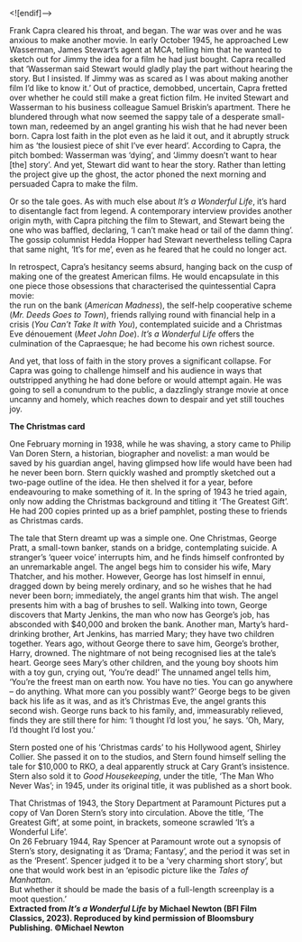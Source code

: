 

<![endif]-->

Frank Capra cleared his throat, and began. The war was over and he was anxious to make another movie. In early October 1945, he approached Lew Wasserman, James Stewart’s agent at MCA, telling him that he wanted to sketch out for Jimmy the idea for a film he had just bought. Capra recalled that ‘Wasserman said Stewart would gladly play the part without hearing the story. But I insisted. If Jimmy was as scared as I was about making another film I’d like to know it.’ Out of practice, demobbed, uncertain, Capra fretted over whether he could still make a great fiction film. He invited Stewart and Wasserman to his business colleague Samuel Briskin’s apartment. There he blundered through what now seemed the sappy tale of a desperate small-town man, redeemed by an angel granting his wish that he had never been born. Capra lost faith in the plot even as he laid it out, and it abruptly struck him as ‘the lousiest piece of shit I’ve ever heard’. According to Capra, the pitch bombed: Wasserman was ‘dying’, and ‘Jimmy doesn’t want to hear [the] story’. And yet, Stewart did want to hear the story. Rather than letting the project give up the ghost, the actor phoned the next morning and persuaded Capra to make the film.

Or so the tale goes. As with much else about _It’s a Wonderful Life_, it’s hard to disentangle fact from legend. A contemporary interview provides another origin myth, with Capra pitching the film to Stewart, and Stewart being the one who was baffled, declaring, ‘I can’t make head or tail of the damn thing’. The gossip columnist Hedda Hopper had Stewart nevertheless telling Capra that same night, ‘It’s for me’, even as he feared that he could no longer act.

In retrospect, Capra’s hesitancy seems absurd, hanging back on the cusp of making one of the greatest American films. He would encapsulate in this one piece those obsessions that characterised the quintessential Capra movie:  
the run on the bank (_American Madness_), the self-help cooperative scheme (_Mr. Deeds_ _Goes to Town_), friends rallying round with financial help in a crisis (_You Can’t Take It with You_), contemplated suicide and a Christmas Eve dénouement (_Meet John Doe_). _It’s a Wonderful Life_ offers the culmination of the Capraesque; he had become his own richest source.

And yet, that loss of faith in the story proves a significant collapse. For Capra was going to challenge himself and his audience in ways that outstripped anything he had done before or would attempt again. He was going to sell a conundrum to the public, a dazzlingly strange movie at once uncanny and homely, which reaches down to despair and yet still touches joy.

**The Christmas card**

One February morning in 1938, while he was shaving, a story came to Philip Van Doren Stern, a historian, biographer and novelist: a man would be saved by his guardian angel, having glimpsed how life would have been had he never been born. Stern quickly washed and promptly sketched out a two-page outline of the idea. He then shelved it for a year, before endeavouring to make something of it. In the spring of 1943 he tried again, only now adding the Christmas background and titling it ‘The Greatest Gift’. He had 200 copies printed up as a brief pamphlet, posting these to friends as Christmas cards.

The tale that Stern dreamt up was a simple one. One Christmas, George Pratt, a small-town banker, stands on a bridge, contemplating suicide. A stranger’s ‘queer voice’ interrupts him, and he finds himself confronted by an unremarkable angel. The angel begs him to consider his wife, Mary Thatcher, and his mother. However, George has lost himself in ennui, dragged down by being merely ordinary, and so he wishes that he had never been born; immediately, the angel grants him that wish. The angel presents him with a bag of brushes to sell. Walking into town, George discovers that Marty Jenkins, the man who now has George’s job, has absconded with $40,000 and broken the bank. Another man, Marty’s hard-drinking brother, Art Jenkins, has married Mary; they have two children together. Years ago, without George there to save him, George’s brother, Harry, drowned. The nightmare of not being recognised lies at the tale’s heart. George sees Mary’s other children, and the young boy shoots him with a toy gun, crying out, ‘You’re dead!’ The unnamed angel tells him, ‘You’re the freest man on earth now. You have no ties. You can go anywhere – do anything. What more can you possibly want?’ George begs to be given back his life as it was, and as it’s Christmas Eve, the angel grants this second wish. George runs back to his family, and, immeasurably relieved, finds they are still there for him: ‘I thought I’d lost you,’ he says. ‘Oh, Mary, I’d thought I’d lost you.’

Stern posted one of his ‘Christmas cards’ to his Hollywood agent, Shirley Collier. She passed it on to the studios, and Stern found himself selling the tale for $10,000 to RKO, a deal apparently struck at Cary Grant’s insistence. Stern also sold it to _Good Housekeeping_, under the title, ‘The Man Who Never Was’; in 1945, under its original title, it was published as a short book.

That Christmas of 1943, the Story Department at Paramount Pictures put a copy of Van Doren Stern’s story into circulation. Above the title, ‘The Greatest Gift’, at some point, in brackets, someone scrawled ‘It’s a Wonderful Life’.  
On 26 February 1944, Ray Spencer at Paramount wrote out a synopsis of Stern’s story, designating it as ‘Drama; Fantasy’, and the period it was set in as the ‘Present’. Spencer judged it to be a ‘very charming short story’, but one that would work best in an ‘episodic picture like the _Tales of Manhattan_.  
But whether it should be made the basis of a full-length screenplay is a moot question.’  
**Extracted from _It’s a Wonderful Life_ by Michael Newton (BFI Film Classics, 2023). Reproduced by kind permission of Bloomsbury Publishing. ©Michael Newton**  
<br>

<!--stackedit_data:
eyJoaXN0b3J5IjpbMTkxMTYzODY3NV19
-->